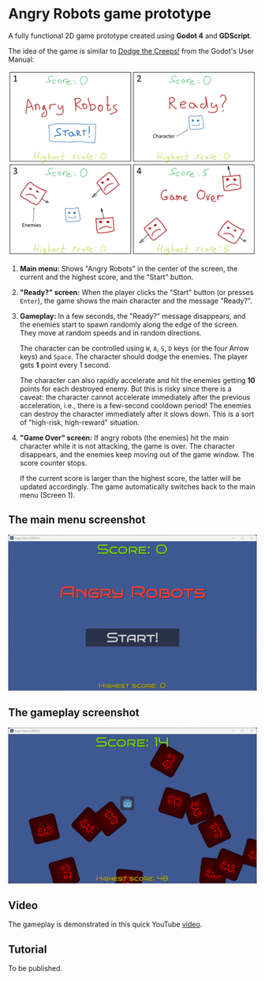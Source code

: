 # Angry Robots game prototype

A fully functional 2D game prototype created using **Godot 4** and **GDScript**.

The idea of the game is similar to [Dodge the Creeps!](https://docs.godotengine.org/en/stable/getting_started/first_2d_game/index.html) from the Godot's User Manual:

<p align="center">
<img src="images/angry_robots_sketch.png" alt="The game idea sketch" width="560"/>
</p>

1. **Main menu:** Shows "Angry Robots" in the center of the screen, the current and the highest score, and the "Start" button.

2. **"Ready?" screen:** When the player clicks the "Start" button (or presses `Enter`), the game shows the main character and the message "Ready?".

3. **Gameplay:** In a few seconds, the "Ready?" message disappears, and the enemies start to spawn randomly along the edge of the screen. They move at random speeds and in random directions.

    The character can be controlled using `W`, `A`, `S`, `D` keys (or the four Arrow keys) and `Space`. The character should dodge the enemies. The player gets **1** point every 1 second.

    The character can also rapidly accelerate and hit the enemies getting **10** points for each destroyed enemy. But this is risky since there is a caveat: the character cannot accelerate immediately after the previous acceleration, i.e., there is a few-second cooldown period! The enemies can destroy the character immediately after it slows down. This is a sort of "high-risk, high-reward" situation.

4. **"Game Over" screen:** If angry robots (the enemies) hit the main character while it is not attacking, the game is over. The character disappears, and the enemies keep moving out of the game window. The score counter stops.

    If the current score is larger than the highest score, the latter will be updated accordingly. The game automatically switches back to the main menu (Screen 1).

## The main menu screenshot

<p align="center">
<img src="images/angry_robots_menu.png" alt="The main menu screenshot" width="520"/>
</p>

## The gameplay screenshot

<p align="center">
<img src="images/angry_robots_game.png" alt="The gameplay screenshot" width="520"/>
</p>

## Video

The gameplay is demonstrated in this quick YouTube [video](https://www.youtube.com/watch?v=39mzb6HAR-E).

## Tutorial

To be published.
